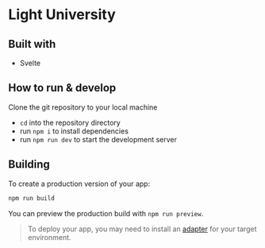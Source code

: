 # Light University

## Built with
- Svelte

## How to run & develop
Clone the git repository to your local machine

- `cd` into the repository directory
- run `npm i` to install dependencies
- run `npm run dev` to start the development server

## Building

To create a production version of your app:

```bash
npm run build
```

You can preview the production build with `npm run preview`.

> To deploy your app, you may need to install an [adapter](https://kit.svelte.dev/docs/adapters) for your target environment.
